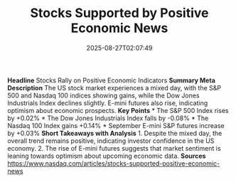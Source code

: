 ﻿---
title: "Stocks Supported by Positive Economic News"
date: "2025-08-27T02:07:49"
category: "Markets"
summary: ""
slug: "stocks supported by positive economic news"
source_urls:
  - "https://www.nasdaq.com/articles/stocks-supported-positive-economic-news"
seo:
  title: "Stocks Supported by Positive Economic News | Hash n Hedge"
  description: ""
  keywords: ["news", "markets", "brief"]
---
**Headline** Stocks Rally on Positive Economic Indicators  **Summary Meta Description** The US stock market experiences a mixed day, with the S&P 500 and Nasdaq 100 indices showing gains, while the Dow Jones Industrials Index declines slightly. E-mini futures also rise, indicating optimism about economic prospects.  **Key Points**  * The S&P 500 Index rises by +0.02% * The Dow Jones Industrials Index falls by -0.08% * The Nasdaq 100 Index gains +0.14% * September E-mini S&P futures increase by +0.03%  **Short Takeaways with Analysis** 1. Despite the mixed day, the overall trend remains positive, indicating investor confidence in the US economy. 2. The rise of E-mini futures suggests that market sentiment is leaning towards optimism about upcoming economic data.  **Sources** https://www.nasdaq.com/articles/stocks-supported-positive-economic-news 
